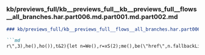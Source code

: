 ### kb/previews_full/kb__previews_full__kb__previews_full__flows__all_branches.har.part006.md.part001.md.part002.md

```md
### kb/previews_full/kb__previews_full__flows__all_branches.har.part006.md.part001.md (part 002)

```md
r\",3),he(),ho()),t&2){let n=We(),r=xS(2);me(),be(\"href\",n.fallbackLink,
```

```

```

